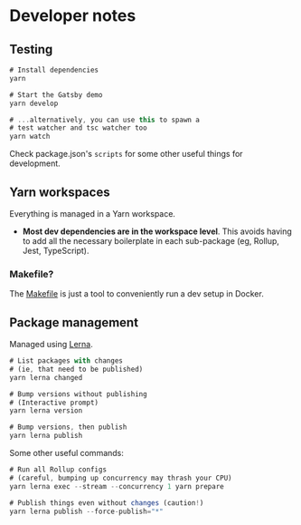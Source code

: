 # Developer notes

## Testing

```js
# Install dependencies
yarn

# Start the Gatsby demo
yarn develop

# ...alternatively, you can use this to spawn a
# test watcher and tsc watcher too
yarn watch
```

Check package.json's `scripts` for some other useful things for development.

## Yarn workspaces

Everything is managed in a Yarn workspace.

- **Most dev dependencies are in the workspace level**. This avoids having to add all the necessary boilerplate in each sub-package (eg, Rollup, Jest, TypeScript).

### Makefile?

The [Makefile](./Makefile) is just a tool to conveniently run a dev setup in Docker.

## Package management

Managed using [Lerna](https://github.com/lerna/lerna).

```js
# List packages with changes
# (ie, that need to be published)
yarn lerna changed

# Bump versions without publishing
# (Interactive prompt)
yarn lerna version

# Bump versions, then publish
yarn lerna publish
```

Some other useful commands:

```js
# Run all Rollup configs
# (careful, bumping up concurrency may thrash your CPU)
yarn lerna exec --stream --concurrency 1 yarn prepare

# Publish things even without changes (caution!)
yarn lerna publish --force-publish="*"
```
